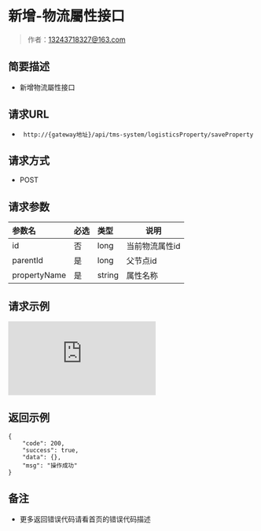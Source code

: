 # 新增-物流屬性接口

> 作者：13243718327@163.com

## 简要描述

- 新增物流屬性接口

## 请求URL
- ` http://{gateway地址}/api/tms-system/logisticsProperty/saveProperty`
  
## 请求方式
- POST 

## 请求参数

|参数名|必选|类型|说明|
|:----    |:---|:----- |-----   |
|id |否  |long    |当前物流属性id
|parentId |是  |long | 父节点id    |
|propertyName     |是  |string | 属性名称    |
## 请求示例

![](http://showdoc.zehui.local/server/index.php?s=/api/attachment/visitFile/sign/b3664f6d6613754123e2100d0d17b376&showdoc=.jpg)

## 返回示例 

``` 
{
    "code": 200,
    "success": true,
    "data": {},
    "msg": "操作成功"
}
```



## 备注 

- 更多返回错误代码请看首页的错误代码描述